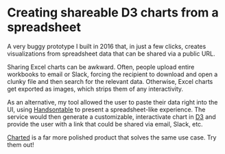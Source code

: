 # Creating shareable D3 charts from a spreadsheet
A very buggy prototype I built in 2016 that, in just a few clicks, creates visualizations from spreadsheet data that can be shared via a public URL. 

Sharing Excel charts can be awkward. Often, people upload entire workbooks to email or Slack, forcing the recipient to download and open a clunky file and then search for the relevant data. Otherwise, Excel charts get exported as images, which strips them of any interactivity. 

As an alternative, my tool allowed the user to paste their data right into the UI, using [Handsontable](https://handsontable.com/) to present a spreadsheet-like experience. The service would then generate a customizable, interactivate chart in [D3](https://d3js.org/) and provide the user with a link that could be shared via email, Slack, etc.

[Charted](https://medium.com/data-lab/introducing-charted-15161b2cd71e) is a far more polished product that solves the same use case. Try them out!
